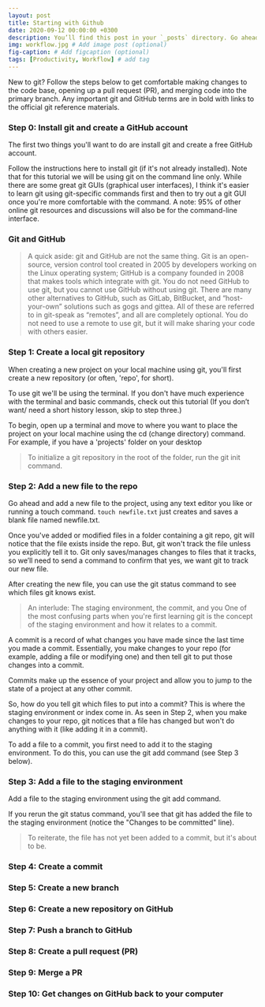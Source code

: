 ```yaml
---
layout: post
title: Starting with Github
date: 2020-09-12 00:00:00 +0300
description: You’ll find this post in your `_posts` directory. Go ahead and edit it and re-build the site to see your changes. # Add post description (optional)
img: workflow.jpg # Add image post (optional)
fig-caption: # Add figcaption (optional)
tags: [Productivity, Workflow] # add tag
---
```


New to git? Follow the steps below to get comfortable making changes to the code base, opening up a pull request (PR), and merging code into the primary branch. Any important git and GitHub terms are in bold with links to the official git reference materials. 


###  Step 0: Install git and create a GitHub account 
The first two things you'll want to do are install git and create a free GitHub account.

Follow the instructions here to install git (if it's not already installed). Note that for this tutorial we will be using git on the command line only. While there are some great git GUIs (graphical user interfaces), I think it's easier to learn git using git-specific commands first and then to try out a git GUI once you're more comfortable with the command. A note: 95% of other online git resources and discussions will also be for the command-line interface. 

### Git and GitHub
>A quick aside: git and GitHub are not the same thing. Git is an open-source, version control tool created in 2005 by developers working on the Linux operating system; GitHub is a company founded in 2008 that makes tools which integrate with git. You do not need GitHub to use git, but you cannot use GitHub without using git. There are many other alternatives to GitHub, such as GitLab, BitBucket, and “host-your-own” solutions such as gogs and gittea. All of these are referred to in git-speak as “remotes”, and all are completely optional. You do not need to use a remote to use git, but it will make sharing your code with others easier.




 

### Step 1: Create a local git repository 
When creating a new project on your local machine using git, you'll first create a new repository (or often, 'repo', for short). 

To use git we'll be using the terminal. If you don't have much experience with the terminal and basic commands, check out this tutorial (If you don’t want/ need a short history lesson, skip to step three.)

To begin, open up a terminal and move to where you want to place the project on your local machine using the cd (change directory) command. For example, if you have a 'projects' folder on your desktop

>To initialize a git repository in the root of the folder, run the git init command.

### Step 2: Add a new file to the repo

Go ahead and add a new file to the project, using any text editor you like or running a touch command. `touch newfile.txt` just creates and saves a blank file named newfile.txt. 

Once you've added or modified files in a folder containing a git repo, git will notice that  the file exists inside the repo. But, git won't track the file unless you explicitly tell it to. Git only saves/manages changes to files that it tracks, so we’ll need to send a command to confirm that yes, we want git to track our new file.

After creating the new file, you can use the git status command to see which files git knows exist.

>An interlude: The staging environment, the commit, and you
One of the most confusing parts when you're first learning git is the concept of the staging environment and how it relates to a commit.

A commit is a record of what changes you have made since the last time you made a commit. Essentially, you make changes to your repo (for example, adding a file or modifying one) and then tell git to put those changes into a commit.

Commits make up the essence of your project and allow you to jump to the state of a project at any other commit.

So, how do you tell git which files to put into a commit? This is where the staging environment or index come in. As seen in Step 2, when you make changes to your repo, git notices that a file has changed but won't do anything with it (like adding it in a commit).

To add a file to a commit, you first need to add it to the staging environment. To do this, you can use the git add <filename> command (see Step 3 below).
  
  
### Step 3: Add a file to the staging environment
 
 Add a file to the staging environment using the git add command. 

If you rerun the git status command, you'll see that git has added the file to the staging environment (notice the "Changes to be committed" line). 

>To reiterate, the file has not yet been added to a commit, but it's about to be.


### Step 4: Create a commit

### Step 5: Create a new branch

### Step 6: Create a new repository on GitHub

### Step 7: Push a branch to GitHub

### Step 8: Create a pull request (PR)

### Step 9: Merge a PR
###  Step 10: Get changes on GitHub back to your computer
